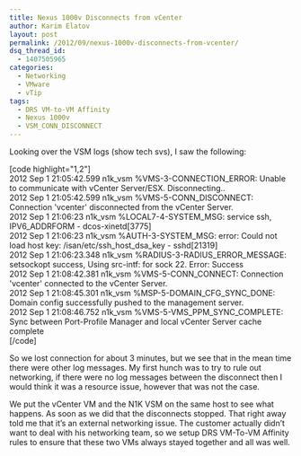```yaml
---
title: Nexus 1000v Disconnects from vCenter
author: Karim Elatov
layout: post
permalink: /2012/09/nexus-1000v-disconnects-from-vcenter/
dsq_thread_id:
  - 1407505965
categories:
  - Networking
  - VMware
  - vTip
tags:
  - DRS VM-to-VM Affinity
  - Nexus 1000v
  - VSM_CONN_DISCONNECT
---
```

Looking over the VSM logs (show tech svs), I saw the following:

[code highlight="1,2"]  
2012 Sep 1 21:05:42.599 n1k\_vsm %VMS-3-CONNECTION\_ERROR: Unable to communicate with vCenter Server/ESX. Disconnecting..  
2012 Sep 1 21:05:42.599 n1k\_vsm %VMS-5-CONN\_DISCONNECT: Connection 'vcenter' disconnected from the vCenter Server.  
2012 Sep 1 21:06:23 n1k\_vsm %LOCAL7-4-SYSTEM\_MSG: service ssh, IPV6_ADDRFORM - dcos-xinetd[3775]  
2012 Sep 1 21:06:23 n1k\_vsm %AUTH-3-SYSTEM\_MSG: error: Could not load host key: /isan/etc/ssh\_host\_dsa_key - sshd[21319]  
2012 Sep 1 21:06:23.348 n1k\_vsm %RADIUS-3-RADIUS\_ERROR_MESSAGE: setsockopt success, Using src-intf: for sock 22. Error: Success  
2012 Sep 1 21:08:42.381 n1k\_vsm %VMS-5-CONN\_CONNECT: Connection 'vcenter' connected to the vCenter Server.  
2012 Sep 1 21:08:45.301 n1k\_vsm %MSP-5-DOMAIN\_CFG\_SYNC\_DONE: Domain config successfully pushed to the management server.  
2012 Sep 1 21:08:46.752 n1k\_vsm %VMS-5-VMS\_PPM\_SYNC\_COMPLETE: Sync between Port-Profile Manager and local vCenter Server cache complete  
[/code]

So we lost connection for about 3 minutes, but we see that in the mean time there were other log messages. My first hunch was to try to rule out networking, if there were no log messages between the disconnect then I would think it was a resource issue, however that was not the case.

We put the vCenter VM and the N1K VSM on the same host to see what happens. As soon as we did that the disconnects stopped. That right away told me that it&#8217;s an external networking issue. The customer actually didn&#8217;t want to deal with his networking team, so we setup DRS VM-To-VM Affinity rules to ensure that these two VMs always stayed together and all was well.

<p class="wp-flattr-button">
  <a class="FlattrButton" style="display:none;" href="http://virtuallyhyper.com/2012/09/nexus-1000v-disconnects-from-vcenter/" title=" Nexus 1000v Disconnects from vCenter" rev="flattr;uid:virtuallyhyper;language:en_GB;category:text;tags:DRS VM-to-VM Affinity,Nexus 1000v,VSM_CONN_DISCONNECT,blog;button:compact;">Looking over the VSM logs (show tech svs), I saw the following: [code highlight="1,2"] 2012 Sep 1 21:05:42.599 n1k_vsm %VMS-3-CONNECTION_ERROR: Unable to communicate with vCenter Server/ESX. Disconnecting.. 2012 Sep 1...</a>
</p>
